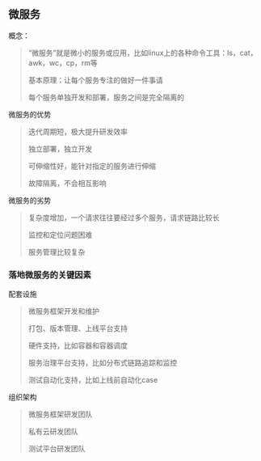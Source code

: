 ## 微服务

概念：

> “微服务”就是微小的服务或应用，比如linux上的各种命令工具：ls，cat，awk，wc，cp，rm等
>
> 基本原理：让每个服务专注的做好一件事请
>
> 每个服务单独开发和部署，服务之间是完全隔离的

微服务的优势

> 迭代周期短，极大提升研发效率
>
> 独立部署，独立开发
>
> 可伸缩性好，能针对指定的服务进行伸缩
>
> 故障隔离，不会相互影响

微服务的劣势

> 复杂度增加，一个请求往往要经过多个服务，请求链路比较长
>
> 监控和定位问题困难
>
> 服务管理比较复杂

### 落地微服务的关键因素

配套设施

> 微服务框架开发和维护
>
> 打包、版本管理、上线平台支持
>
> 硬件支持，比如容器和容器调度
>
> 服务治理平台支持，比如分布式链路追踪和监控
>
> 测试自动化支持，比如上线前自动化case

组织架构

> 微服务框架研发团队
>
> 私有云研发团队
>
> 测试平台研发团队